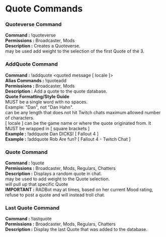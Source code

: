 # Quote Commands


### Quoteverse Command

**Command :** !quoteverse <optional tag>  
**Permissions :** Broadcaster, Mods  
**Description :** Creates a Quoteverse.  
**<optional tag>** may be used add weight to the selection of the first Quote
of the 3.  


### AddQuote Command

**Command :** !addquote <quoted person> <quoted message [ locale ]>  
**Alias Commands :** !quoteadd  
**Permissions :** Broadcaster, Mods  
**Description :** Add a quote to the quote database.  
**__Quote Formatting/Style Guide__**  
**<quoted person>** MUST be a single word with no spaces.  
Example: "Dan", not "Dan Hahn".  
**<quoted message>** can be any length that does not hit Twitch chats maximum allowed number of characters.  
[ locale ] can be the game name or where the quote originated from.  It MUST be wrapped in [ square brackets ]  
**Example :** !addquote Dan DICKS! [ Fallout 4 ]  
**Example :** !addquote Rob Are fun? [ Fallout 4 - Twitch Chat ]  

  
### Quote Command

**Command :** !quote <optional tag or ID number>  
**Permissions :** Broadcaster, Mods, Regulars, Chatters  
**Description :** Displays a random quote in chat.  
**<optional tag>** may be used to add weight to the Quote selection.  
**<optional ID number>** will pull up that specific Quote  
**IMPORTANT :** RADBot may at times, based on her current Mood rating, refuse to post a quote and will instead troll chat.  


### Last Quote Command

**Command :** !lastquote  
**Permissions :** Broadcaster, Mods, Regulars, Chatters  
**Description :** Display the last Quote that was added to the database.  


